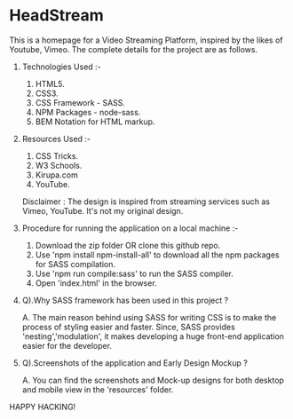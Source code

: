 # HeadStream
This is a homepage for a Video Streaming Platform, inspired by the likes of Youtube, Vimeo. The complete details for the project are as follows.

1. Technologies Used :-

   1. HTML5.
   2. CSS3.
   3. CSS Framework - SASS.
   3. NPM Packages  - node-sass.
   4. BEM Notation for HTML markup.
   
   
2. Resources Used :- 

   1. CSS Tricks.
   2. W3 Schools.
   3. Kirupa.com
   4. YouTube.
   
   Disclaimer : The design is inspired from streaming services such as Vimeo, YouTube. It's not my original design. 
   
   
3. Procedure for running the application on a local machine :-

   1. Download the zip folder OR clone this github repo.
   2. Use 'npm install npm-install-all' to download all the npm packages for SASS compilation.
   3. Use 'npm run compile:sass' to run the SASS compiler.
   4. Open 'index.html' in the browser.
   

4. Q).Why SASS framework has been used in this project ?
   
   A. The main reason behind using SASS for writing CSS is to make the process of styling easier and faster. Since, SASS 
      provides 'nesting','modulation', it makes developing a huge front-end application easier for the developer.
      
      
5. Q).Screenshots of the application and Early Design Mockup ?
   
   A. You can find the screenshots and Mock-up designs for both desktop and mobile view in the 'resources' folder.
   
   

HAPPY HACKING!
   
   
  
